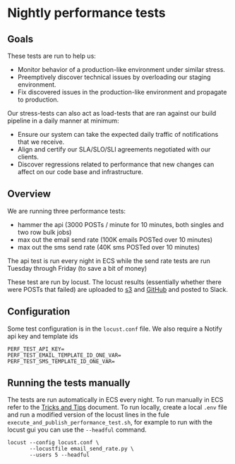 # Nightly performance tests

## Goals

These tests are run to help us:

- Monitor behavior of a production-like environment under similar stress.
- Preemptively discover technical issues by overloading our staging environment.
- Fix discovered issues in the production-like environment and propagate to production.

Our stress-tests can also act as load-tests that are ran against our build pipeline in a daily manner at minimum:

- Ensure our system can take the expected daily traffic of notifications that we receive.
- Align and certify our SLA/SLO/SLI agreements negotiated with our clients.
- Discover regressions related to performance that new changes can affect on our code base and infrastructure.

## Overview

We are running three performance tests:
- hammer the api (3000 POSTs / minute for 10 minutes, both singles and two row bulk jobs)
- max out the email send rate (100K emails POSTed over 10 minutes)
- max out the sms send rate (40K sms POSTed over 10 minutes)
  
The api test is run every night in ECS while the send rate tests are run Tuesday through Friday (to save a bit of money)

These test are run by locust. The locust results (essentially whether there were POSTs that failed) are uploaded to [s3](https://s3.console.aws.amazon.com/s3/buckets/notify-performance-test-results-staging?region=ca-central-1&tab=objects) and [GitHub](https://github.com/cds-snc/notification-performance-test-results) and posted to Slack.

## Configuration

Some test configuration is in the `locust.conf` file. We also require a Notify api key and template ids
```
PERF_TEST_API_KEY=
PERF_TEST_EMAIL_TEMPLATE_ID_ONE_VAR=
PERF_TEST_SMS_TEMPLATE_ID_ONE_VAR=
```

## Running the tests manually

The tests are run automatically in ECS every night. To run manually in ECS refer to the [Tricks and Tips](https://docs.google.com/document/d/16LLelZ7WEKrnbocrl0Az74JqkCv5DBZ9QILRBUFJQt8/edit?tab=t.0#heading=h.72a482juoxa7) document. To run locally, create a local `.env` file and run a modified version of the locust lines in the fule `execute_and_publish_performance_test.sh`, for example to run with the locust gui you can use the `--headful` command.
```
locust --config locust.conf \
       --locustfile email_send_rate.py \
       --users 5 --headful
```
